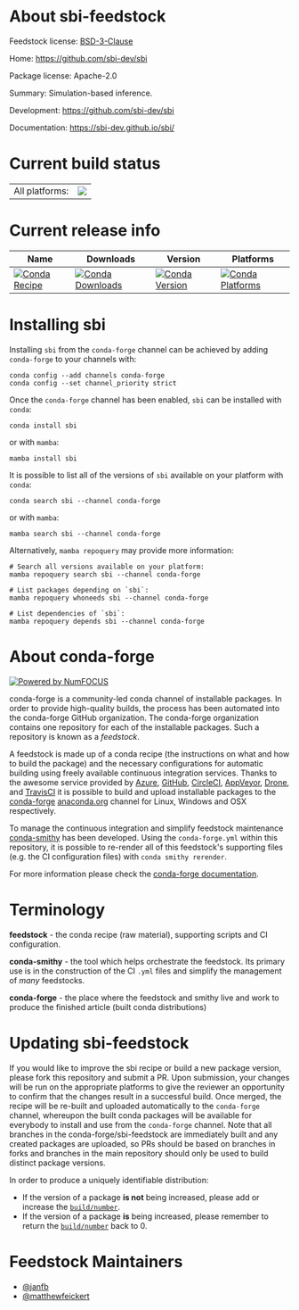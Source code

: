 About sbi-feedstock
===================

Feedstock license: [BSD-3-Clause](https://github.com/conda-forge/sbi-feedstock/blob/main/LICENSE.txt)

Home: https://github.com/sbi-dev/sbi

Package license: Apache-2.0

Summary: Simulation-based inference.

Development: https://github.com/sbi-dev/sbi

Documentation: https://sbi-dev.github.io/sbi/

Current build status
====================


<table><tr><td>All platforms:</td>
    <td>
      <a href="https://dev.azure.com/conda-forge/feedstock-builds/_build/latest?definitionId=24504&branchName=main">
        <img src="https://dev.azure.com/conda-forge/feedstock-builds/_apis/build/status/sbi-feedstock?branchName=main">
      </a>
    </td>
  </tr>
</table>

Current release info
====================

| Name | Downloads | Version | Platforms |
| --- | --- | --- | --- |
| [![Conda Recipe](https://img.shields.io/badge/recipe-sbi-green.svg)](https://anaconda.org/conda-forge/sbi) | [![Conda Downloads](https://img.shields.io/conda/dn/conda-forge/sbi.svg)](https://anaconda.org/conda-forge/sbi) | [![Conda Version](https://img.shields.io/conda/vn/conda-forge/sbi.svg)](https://anaconda.org/conda-forge/sbi) | [![Conda Platforms](https://img.shields.io/conda/pn/conda-forge/sbi.svg)](https://anaconda.org/conda-forge/sbi) |

Installing sbi
==============

Installing `sbi` from the `conda-forge` channel can be achieved by adding `conda-forge` to your channels with:

```
conda config --add channels conda-forge
conda config --set channel_priority strict
```

Once the `conda-forge` channel has been enabled, `sbi` can be installed with `conda`:

```
conda install sbi
```

or with `mamba`:

```
mamba install sbi
```

It is possible to list all of the versions of `sbi` available on your platform with `conda`:

```
conda search sbi --channel conda-forge
```

or with `mamba`:

```
mamba search sbi --channel conda-forge
```

Alternatively, `mamba repoquery` may provide more information:

```
# Search all versions available on your platform:
mamba repoquery search sbi --channel conda-forge

# List packages depending on `sbi`:
mamba repoquery whoneeds sbi --channel conda-forge

# List dependencies of `sbi`:
mamba repoquery depends sbi --channel conda-forge
```


About conda-forge
=================

[![Powered by
NumFOCUS](https://img.shields.io/badge/powered%20by-NumFOCUS-orange.svg?style=flat&colorA=E1523D&colorB=007D8A)](https://numfocus.org)

conda-forge is a community-led conda channel of installable packages.
In order to provide high-quality builds, the process has been automated into the
conda-forge GitHub organization. The conda-forge organization contains one repository
for each of the installable packages. Such a repository is known as a *feedstock*.

A feedstock is made up of a conda recipe (the instructions on what and how to build
the package) and the necessary configurations for automatic building using freely
available continuous integration services. Thanks to the awesome service provided by
[Azure](https://azure.microsoft.com/en-us/services/devops/), [GitHub](https://github.com/),
[CircleCI](https://circleci.com/), [AppVeyor](https://www.appveyor.com/),
[Drone](https://cloud.drone.io/welcome), and [TravisCI](https://travis-ci.com/)
it is possible to build and upload installable packages to the
[conda-forge](https://anaconda.org/conda-forge) [anaconda.org](https://anaconda.org/)
channel for Linux, Windows and OSX respectively.

To manage the continuous integration and simplify feedstock maintenance
[conda-smithy](https://github.com/conda-forge/conda-smithy) has been developed.
Using the ``conda-forge.yml`` within this repository, it is possible to re-render all of
this feedstock's supporting files (e.g. the CI configuration files) with ``conda smithy rerender``.

For more information please check the [conda-forge documentation](https://conda-forge.org/docs/).

Terminology
===========

**feedstock** - the conda recipe (raw material), supporting scripts and CI configuration.

**conda-smithy** - the tool which helps orchestrate the feedstock.
                   Its primary use is in the construction of the CI ``.yml`` files
                   and simplify the management of *many* feedstocks.

**conda-forge** - the place where the feedstock and smithy live and work to
                  produce the finished article (built conda distributions)


Updating sbi-feedstock
======================

If you would like to improve the sbi recipe or build a new
package version, please fork this repository and submit a PR. Upon submission,
your changes will be run on the appropriate platforms to give the reviewer an
opportunity to confirm that the changes result in a successful build. Once
merged, the recipe will be re-built and uploaded automatically to the
`conda-forge` channel, whereupon the built conda packages will be available for
everybody to install and use from the `conda-forge` channel.
Note that all branches in the conda-forge/sbi-feedstock are
immediately built and any created packages are uploaded, so PRs should be based
on branches in forks and branches in the main repository should only be used to
build distinct package versions.

In order to produce a uniquely identifiable distribution:
 * If the version of a package **is not** being increased, please add or increase
   the [``build/number``](https://docs.conda.io/projects/conda-build/en/latest/resources/define-metadata.html#build-number-and-string).
 * If the version of a package **is** being increased, please remember to return
   the [``build/number``](https://docs.conda.io/projects/conda-build/en/latest/resources/define-metadata.html#build-number-and-string)
   back to 0.

Feedstock Maintainers
=====================

* [@janfb](https://github.com/janfb/)
* [@matthewfeickert](https://github.com/matthewfeickert/)

